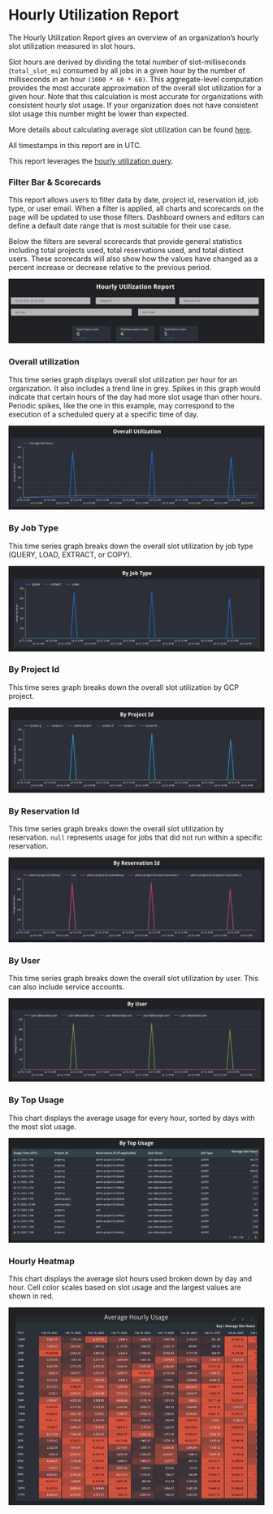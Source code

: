 # Hourly Utilization Report
The Hourly Utilization Report gives an overview of an organization’s hourly slot utilization measured in slot hours.

Slot hours are derived by dividing the total number of slot-milliseconds (`total_slot_ms`) consumed by all jobs in a given hour by the number of milliseconds in an hour `(1000 * 60 * 60)`. This aggregate-level computation provides the most accurate approximation of the overall slot utilization for a given hour. Note that this calculation is most accurate for organizations with consistent hourly slot usage. If your organization does not have consistent slot usage this number might be lower than expected.

More details about calculating average slot utilization can be found [here](https://cloud.google.com/bigquery/docs/information-schema-jobs#examples).

All timestamps in this report are in UTC.

This report leverages the [hourly utilization query](../sql/hourly_utilization.sql).

### Filter Bar & Scorecards
This report allows users to filter data by date, project id, reservation id, job type, or user email. When a filter is applied, all charts and scorecards on the page will be updated to use those filters. Dashboard owners and editors can define a default date range that is most suitable for their use case.

Below the filters are several scorecards that provide general statistics including total projects used, total reservations used, and total distinct users. These scorecards will also show how the values have changed as a percent increase or decrease relative to the previous period.

![Filter Bar and Scorecards](../images/hourly_utilization/filters_and_scorecards.png)

### Overall utilization
This time series graph displays overall slot utilization per hour for an organization. It also includes a trend line in grey. Spikes in this graph would indicate that certain hours of the day had more slot usage than other hours. Periodic spikes, like the one in this example, may correspond to the execution of a scheduled query at a specific time of day.

![Overall Utilization](../images/hourly_utilization/overall.png)

### By Job Type
This time series graph breaks down the overall slot utilization by job type (QUERY, LOAD, EXTRACT, or COPY).

![By Job Type](../images/hourly_utilization/by_job_type.png)

### By Project Id
This time seres graph breaks down the overall slot utilization by GCP project.

![By Project](../images/hourly_utilization/by_project.png)

### By Reservation Id
This time series graph breaks down the overall slot utilization by reservation. `null` represents usage for jobs that did not run within a specific reservation.

![By Reservation Id](../images/hourly_utilization/by_reservation.png)

### By User
This time series graph breaks down the overall slot utilization by user. This can also include service accounts.

![By User](../images/hourly_utilization/by_user.png)

### By Top Usage
This chart displays the average usage for every hour, sorted by days with the most slot usage.

![By Top Usage](../images/hourly_utilization/by_top_usage.png)


### Hourly Heatmap
This chart displays the average slot hours used broken down by day and hour.
Cell color scales based on slot usage and the largest values are shown in red.

![Hourly Heatmap](../images/hourly_utilization/hourly_heatmap.png)
